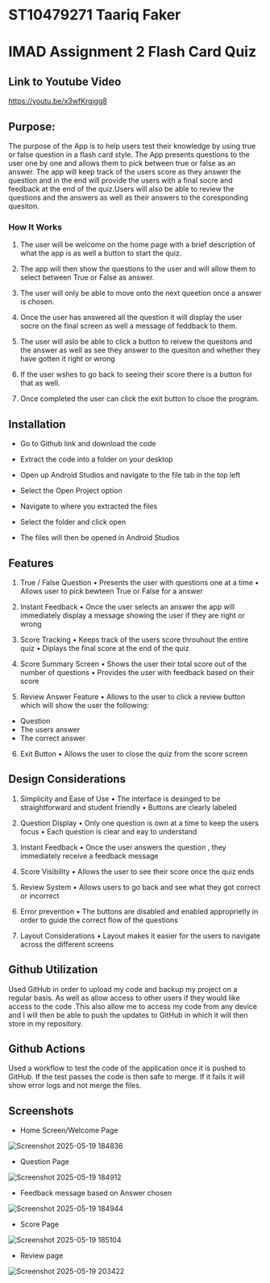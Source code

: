 # ST10479271 Taariq Faker
# IMAD Assignment 2 Flash Card Quiz


## Link to Youtube Video
https://youtu.be/x3wfKrgigg8 

## Purpose:

The purpose of the App is to help users test their knowledge by using true or false question in a flash card style. The App presents questions to the user one by one and allows them to pick between true or false as an answer. The app will keep track of the users score as they answer the question and in the end will provide the users with a final socre and feedback at the end of the quiz.Users will also be able to review the questions and the answers as well as their answers to the coresponding quesiton.

### How It Works
1.	The user will be welcome on the home page with a brief description of what the app is as well a  button to start the quiz.

2.	The app will then show the questions to the user and will allow them to select between True or False as answer.

3.	The user will only be able to move onto the next queetion once a answer is chosen.

4.	Once the user has answered all the question it will display the user socre on the final screen as well a message of feddback to them.

5.	The user will aslo be able to click a button to reivew the questons and the answer as well as see they answer to the quesiton and whether they have gotten it right or wrong

6.	If the user wshes to go back to seeing their score there is a button for that as well.

7.	Once completed the user can click the exit button to clsoe the program.

## Installation

- Go to Github link and download the code 

- Extract the code into a folder on your desktop 

- Open up Android Studios and navigate to the file tab in the top left 

- Select the Open Project option

- Navigate to where you extracted the files

- Select the folder and click  open 

- The files will then be opened in Android Studios
    
## Features

1.	True / False Question
•	Presents the user with questions one at a time
•	Allows user to pick bewteen True or False  for a answer

2.	Instant Feedback
•	Once the user selects an answer the app will immediately display a message showing the user if they are right or wrong 

3.	Score Tracking
•	Keeps track of the users score  throuhout the entire quiz
•	Diplays the final score at the end of the quiz

4.	Score Summary Screen 
•	Shows the user their total score out of the number of questions
•	Provides the user with feedback based on their score

5.	Review Answer Feature
•	Allows to the user to click a review button which will show the user the following:
-	Question
-	The users answer 
-	The correct answer

6.	Exit Button
•	Allows the user to close the quiz from the score screen 

 
## Design Considerations
1.	Simplicity and Ease of Use
•	The interface is desinged to be straightforward and student friendly
•	Buttons are clearly labeled

2.	Question Display
•	Only one question is own at a time to keep the users focus
•	Each question is clear and eay to understand 

3.	Instant Feedback
•	Once the user answers the question , they immediately receive a feedback message

4.	Score Visibility 
•	Allows the user to see their score once the quiz ends

5.	Review System
•	Allows users to go back and see what they got correct or incorrect

6.	Error prevention 
•	The buttons are disabled and enabled approprietly  in order to guide the correct 
flow of the questions 

7.	Layout Considerations
•	Layout makes it easier for the users to navigate across the different screens 

## Github Utilization

Used GitHub in order to upload my code and backup my project on a regular basis. As well as allow access to other users if they would like access to the code .This also allow me to access my code from any device and I will then be able to push the updates to GitHub in which it will then store in my repository.

## Github Actions
Used a workflow to test the code of the application once it is pushed to GitHub. If the test passes the code is then safe to merge. If it fails it will show error logs and not merge the files.


## Screenshots
- Home Screen/Welcome Page

![Screenshot 2025-05-19 184836](https://github.com/user-attachments/assets/bad5eab7-9e0e-4d92-9d82-5a50fda5cce6)


- Question Page 

![Screenshot 2025-05-19 184912](https://github.com/user-attachments/assets/088d78cf-1872-4d4f-8321-47bc09b8ca74)




- Feedback message based on Answer chosen
  
![Screenshot 2025-05-19 184944](https://github.com/user-attachments/assets/15a954a3-4886-4a86-a8fe-6020d1028af1)





- Score Page
  
![Screenshot 2025-05-19 185104](https://github.com/user-attachments/assets/c0a298c1-6b2e-4616-b265-321df3372690)



- Review page

![Screenshot 2025-05-19 203422](https://github.com/user-attachments/assets/ca2e90f7-d102-4606-a027-bad759fed588)



